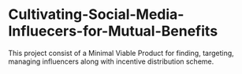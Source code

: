 # Cultivating-Social-Media-Influecers-for-Mutual-Benefits
This project consist of a Minimal Viable Product for finding, targeting, managing influencers along with incentive distribution scheme.
